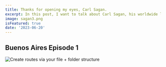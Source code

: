 ```yaml
---
title: Thanks for opening my eyes, Carl Sagan.
excerpt: In this post, I want to talk about Carl Sagan, his worldwide legacy, and how, even in death, he continues to inspire thousands of people (myself included).
image: sagan3.png
isFeatured: true
date: '2023-06-20'
---
```


## Buenos Aires Episode 1



![Create routes via your file + folder structure](argentina7.jpeg)

